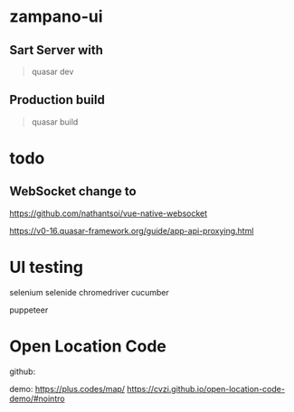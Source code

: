 # zampano-ui

## Sart Server with
> quasar dev

## Production build
> quasar build

# todo

## WebSocket change to
https://github.com/nathantsoi/vue-native-websocket


https://v0-16.quasar-framework.org/guide/app-api-proxying.html

# UI testing

selenium
selenide
chromedriver
cucumber

puppeteer

# Open Location Code

github: 

demo:
https://plus.codes/map/
https://cvzi.github.io/open-location-code-demo/#nointro
